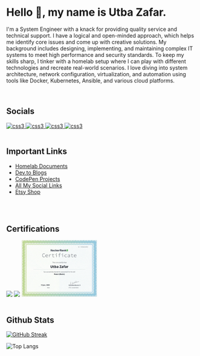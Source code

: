 <h1 align="left">Hello 👋, my name is Utba Zafar.</h1>

<p align="left">
I'm a System Engineer with a knack for providing quality service and technical support. I have a logical and open-minded approach, which helps me identify core issues and come up with creative solutions. My background includes designing, implementing, and maintaining complex IT systems to meet high performance and security standards. To keep my skills sharp, I tinker with a homelab setup where I can play with different technologies and recreate real-world scenarios. I love diving into system architecture, network configuration, virtualization, and automation using tools like Docker, Kubernetes, Ansible, and various cloud platforms.</p>

<br>
<h2 align="left">Socials</h2>
<a href="https://twitter.com/iamutba" target="_blank" rel="noreferrer"> <img src="https://www.iconsdb.com/icons/preview/white/twitter-x-xxl.png" alt="css3" width="30" height="30"/> </a>
<a href="https://www.linkedin.com/in/utba-zafar/" target="_blank" rel="noreferrer"> <img src="https://www.iconsdb.com/icons/preview/white/linkedin-xxl.png" alt="css3" width="30" height="30"/> </a>
<a href="https://www.instagram.com/iamutba/" target="_blank" rel="noreferrer"> <img src="https://www.iconsdb.com/icons/preview/white/instagram-6-xxl.png" alt="css3" width="30" height="30"/> </a>
<a href="https://www.twitch.tv/iamutba/" target="_blank" rel="noreferrer"> <img src="https://www.iconsdb.com/icons/preview/white/twitch-tv-xxl.png" alt="css3" width="30" height="30"/> </a>
<br>

<br>
<h2 align="left">Important Links</h2>

-  [Homelab Documents](https://utbazafar.com)
-  [Dev.to Blogs](https://dev.to/uzafar90)
-  [CodePen Projects](https://codepen.io/utbaz)
-  [All My Social Links](https://links.utbazafar.com)
-  [Etsy Shop](https://www.etsy.com/shop/techfineart/?etsrc=sdt)
<br>


<br>
<h2 align="left">Certifications</h2>
<a href="https://www.hackerrank.com/certificates/451443d6d5f8"><img width="200px" src="https://github.com/Uzafar90/uzafar90/blob/main/JavaScript(basic).png"/></a>
<a href="https://www.hackerrank.com/certificates/451443d6d5f8"><img width="200px" src="https://github.com/Uzafar90/uzafar90/blob/main/JavaScript(Intermediate).png"/></a>
<a href="https://www.hackerrank.com/certificates/c14b56ea4580"><img width="200px" src="https://github.com/Uzafar90/uzafar90/blob/main/react(basic).png"/></a>
<br>

<br>
<h2 align="left">Github Stats</h2>

[![GitHub Streak](https://streak-stats.demolab.com/?user=uzafar90&theme=radical)](https://git.io/streak-stats)

![Top Langs](https://github-readme-stats.vercel.app/api/top-langs/?username=uzafar90&layout=compact&theme=radical)
